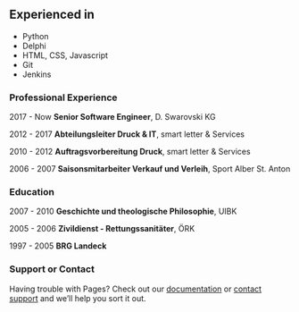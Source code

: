 ## Experienced in

* Python
* Delphi
* HTML, CSS, Javascript
* Git
* Jenkins


### Professional Experience

2017 - Now  **Senior Software Engineer**, D. Swarovski KG

2012 - 2017 **Abteilungsleiter Druck & IT**, smart letter & Services 

2010 - 2012 **Auftragsvorbereitung Druck**, smart letter & Services 

2006 - 2007 **Saisonsmitarbeiter Verkauf und Verleih**, Sport Alber St. Anton

### Education

2007 - 2010 **Geschichte und theologische Philosophie**, UIBK

2005 - 2006 **Zivildienst - Rettungssanitäter**, ÖRK

1997 - 2005 **BRG Landeck**

### Support or Contact

Having trouble with Pages? Check out our [documentation](https://help.github.com/categories/github-pages-basics/) or [contact support](https://github.com/contact) and we’ll help you sort it out.
